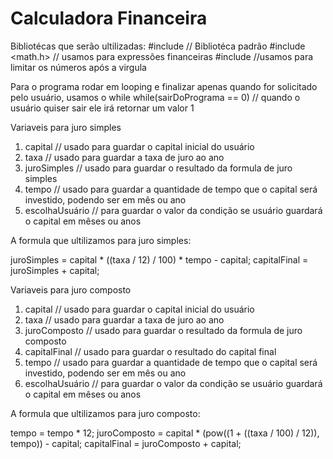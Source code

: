 # Calculadora Financeira

Bibliotécas que serão ultilizadas:
#include <iostream> // Bibliotéca padrão
#include <math.h> // usamos para expressões financeiras
#include <iomanip> //usamos para limitar os números após a virgula

Para o programa rodar em looping e finalizar apenas quando for solicitado pelo usuário, usamos o while
while(sairDoPrograma == 0) // quando o usuário quiser sair ele irá retornar um valor 1

Variaveis para juro simples

1. capital // usado para guardar o capital inicial do usuário
2. taxa // usado para guardar a taxa de juro ao ano
3. juroSimples // usado para guardar o resultado da formula de juro simples
4. tempo // usado para guardar a quantidade de tempo que o capital será investido, podendo ser em mês ou ano
5. escolhaUsuário // para guardar o valor da condição se usuário guardará o capital em mêses ou anos

A formula que ultilizamos para juro simples:

juroSimples = capital * ((taxa / 12) / 100) * tempo - capital;
capitalFinal = juroSimples + capital;

Variaveis para juro composto

1. capital // usado para guardar o capital inicial do usuário
2. taxa // usado para guardar a taxa de juro ao ano
3. juroComposto // usado para guardar o resultado da formula de juro composto
4. capitalFinal // usado para guardar o resultado do capital final
5. tempo // usado para guardar a quantidade de tempo que o capital será investido, podendo ser em mês ou ano
6. escolhaUsuário // para guardar o valor da condição se usuário guardará o capital em mêses ou anos

A formula que ultilizamos para juro composto:

  tempo = tempo * 12;
  juroComposto = capital * (pow((1 + ((taxa / 100) / 12)), tempo)) - capital;
  capitalFinal = juroComposto + capital;
   
